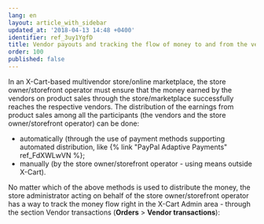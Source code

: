 ```yaml
---
lang: en
layout: article_with_sidebar
updated_at: '2018-04-13 14:48 +0400'
identifier: ref_3uy1YgfD
title: Vendor payouts and tracking the flow of money to and from the vendors
order: 100
published: false
---
```

In an X-Cart-based multivendor store/online marketplace, the store owner/storefront operator must ensure that the money earned by the vendors on product sales through the store/marketplace successfully reaches the respective vendors. The distribution of the earnings from product sales among all the participants (the vendors and the store owner/storefront operator) can be done:
   
   * automatically (through the use of payment methods supporting automated distribution, like {% link "PayPal Adaptive Payments" ref_FdXWLwVN %};
   * manually (by the store owner/storefront operator - using means outside X-Cart). 

No matter which of the above methods is used to distribute the money, the store administrator acting on behalf of the store owner/storefront operator has a way to track the money flow right in the X-Cart Admin area - through the section Vendor transactions (**Orders** > **Vendor transactions**):
<img>

